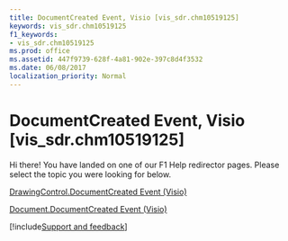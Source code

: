 ```yaml
---
title: DocumentCreated Event, Visio [vis_sdr.chm10519125]
keywords: vis_sdr.chm10519125
f1_keywords:
- vis_sdr.chm10519125
ms.prod: office
ms.assetid: 447f9739-628f-4a81-902e-397c8d4f3532
ms.date: 06/08/2017
localization_priority: Normal
---
```



# DocumentCreated Event, Visio [vis_sdr.chm10519125]

Hi there! You have landed on one of our F1 Help redirector pages. Please select the topic you were looking for below.

[DrawingControl.DocumentCreated Event (Visio)](http://msdn.microsoft.com/library/f3640d72-cf6b-f08a-4d97-4f071a386358%28Office.15%29.aspx)

[Document.DocumentCreated Event (Visio)](http://msdn.microsoft.com/library/5d5c0c99-fce1-13fb-a2e1-98f829784ee6%28Office.15%29.aspx)

[!include[Support and feedback](~/includes/feedback-boilerplate.md)]